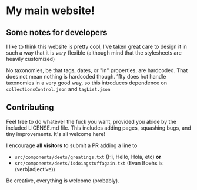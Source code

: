 # My main website!

## Some notes for developers

I like to think this website is pretty cool, I've taken great care to design
it in such a way that it is *very* flexible (although mind that the stylesheets are heavily customized)

No taxonomies, be that tags, dates, or "in" properties, are hardcoded. That does not mean nothing is hardcoded though. 11ty does hot handle taxonomies in a very good way, so this introduces dependence on `collectionsControl.json` and `tagList.json` 

## Contributing

Feel free to do whatever the fuck you want, provided you abide by the
included LICENSE.md file. This includes adding pages, squashing bugs, and
tiny improvements. It's all welcome here!

I encourage **all visitors** to submit a PR adding a line to

- `src/components/deets/greatings.txt` (Hi, Hello, Hola, etc) **or**
- `src/components/deets/isdoingstuffagain.txt` (Evan Boehs is (verb|adjective))

Be creative, everything is welcome (probably).
